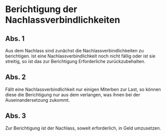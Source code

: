 # Berichtigung der Nachlassverbindlichkeiten



## Abs. 1

 Aus dem Nachlass sind zunächst die Nachlassverbindlichkeiten zu berichtigen. Ist eine Nachlassverbindlichkeit noch nicht fällig oder ist sie streitig, so ist das zur Berichtigung Erforderliche zurückzubehalten.

## Abs. 2

 Fällt eine Nachlassverbindlichkeit nur einigen Miterben zur Last, so können diese die Berichtigung nur aus dem verlangen, was ihnen bei der Auseinandersetzung zukommt.

## Abs. 3

 Zur Berichtigung ist der Nachlass, soweit erforderlich, in Geld umzusetzen. 

